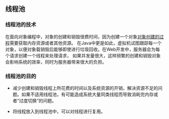 ## 线程池

### 线程池的技术

在面向对象编程中，对象的创建和销毁很费时间，因为创建一个对象[对象创建的过程](../md/Java对象创建的过程.md)需要获取内存资源或者其他资源。
在Java中更是如此，虚拟机试图跟踪每一个对象，以便对象载销毁后能够即使进行垃圾回收。在Web开发中，服务器会为每个请求创建一个线程来处理请求，
如果并发量很大，这样频繁的创建和销毁对象会影响系统的效率，同时为服务器带来很大的负担。

### 线程池的目的

- 减少创建和销毁线程上所花费的时间以及系统资源的开销，解决资源不足的问题。如果不适用线程池，有可能造成系统大量同类线程而导致消耗完内存或者“过度切换”的问题。

- 将线程放入到线程池中，可以对线程进行复用。